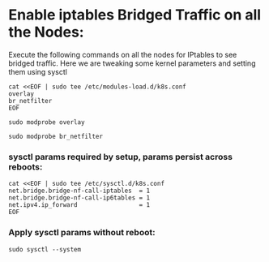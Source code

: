 # Enable iptables Bridged Traffic on all the Nodes:
Execute the following commands on all the nodes for IPtables to see bridged traffic.
Here we are tweaking some kernel parameters and setting them using sysctl
```
cat <<EOF | sudo tee /etc/modules-load.d/k8s.conf
overlay
br_netfilter
EOF
```
```
sudo modprobe overlay
```
```
sudo modprobe br_netfilter
```

### sysctl params required by setup, params persist across reboots:
```
cat <<EOF | sudo tee /etc/sysctl.d/k8s.conf
net.bridge.bridge-nf-call-iptables  = 1
net.bridge.bridge-nf-call-ip6tables = 1
net.ipv4.ip_forward                 = 1
EOF
```

### Apply sysctl params without reboot:
```
sudo sysctl --system
```




